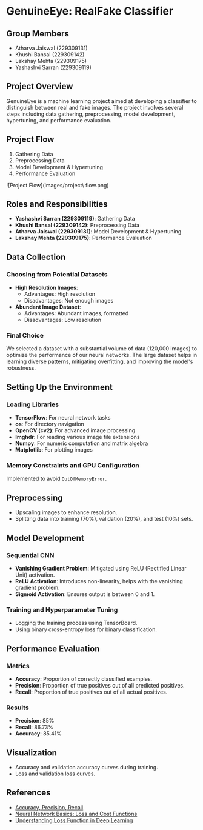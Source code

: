 # GenuineEye: RealFake Classifier

## Group Members
- Atharva Jaiswal (229309131)
- Khushi Bansal (229309142)
- Lakshay Mehta (229309175)
- Yashashvi Sarran (229309119)

## Project Overview
GenuineEye is a machine learning project aimed at developing a classifier to distinguish between real and fake images. The project involves several steps including data gathering, preprocessing, model development, hypertuning, and performance evaluation.

## Project Flow
1. Gathering Data
2. Preprocessing Data
3. Model Development & Hypertuning
4. Performance Evaluation

![Project Flow](images/project\ flow.png)

## Roles and Responsibilities
- **Yashashvi Sarran (229309119)**: Gathering Data
- **Khushi Bansal (229309142)**: Preprocessing Data
- **Atharva Jaiswal (229309131)**: Model Development & Hypertuning
- **Lakshay Mehta (229309175)**: Performance Evaluation

## Data Collection
### Choosing from Potential Datasets
- **High Resolution Images**:
  - Advantages: High resolution
  - Disadvantages: Not enough images
- **Abundant Image Dataset**:
  - Advantages: Abundant images, formatted
  - Disadvantages: Low resolution

### Final Choice
We selected a dataset with a substantial volume of data (120,000 images) to optimize the performance of our neural networks. The large dataset helps in learning diverse patterns, mitigating overfitting, and improving the model's robustness.

## Setting Up the Environment
### Loading Libraries
- **TensorFlow**: For neural network tasks
- **os**: For directory navigation
- **OpenCV (cv2)**: For advanced image processing
- **Imghdr**: For reading various image file extensions
- **Numpy**: For numeric computation and matrix algebra
- **Matplotlib**: For plotting images

### Memory Constraints and GPU Configuration
Implemented to avoid `OutOfMemoryError`.

## Preprocessing
- Upscaling images to enhance resolution.
- Splitting data into training (70%), validation (20%), and test (10%) sets.

## Model Development
### Sequential CNN
- **Vanishing Gradient Problem**: Mitigated using ReLU (Rectified Linear Unit) activation.
- **ReLU Activation**: Introduces non-linearity, helps with the vanishing gradient problem.
- **Sigmoid Activation**: Ensures output is between 0 and 1.

### Training and Hyperparameter Tuning
- Logging the training process using TensorBoard.
- Using binary cross-entropy loss for binary classification.

## Performance Evaluation
### Metrics
- **Accuracy**: Proportion of correctly classified examples.
- **Precision**: Proportion of true positives out of all predicted positives.
- **Recall**: Proportion of true positives out of all actual positives.

### Results
- **Precision**: 85%
- **Recall**: 86.73%
- **Accuracy**: 85.41%

## Visualization
- Accuracy and validation accuracy curves during training.
- Loss and validation loss curves.

## References
- [Accuracy, Precision, Recall](https://www.evidentlyai.com/classification-metrics/accuracy-precision-recall)
- [Neural Network Basics: Loss and Cost Functions](https://medium.com/artificialis/neural-network-basics-loss-and-cost-functions-9d089e9de5f8)
- [Understanding Loss Function in Deep Learning](https://www.analyticsvidhya.com/blog/2022/06/understanding-loss-function-in-deep-learning/)
